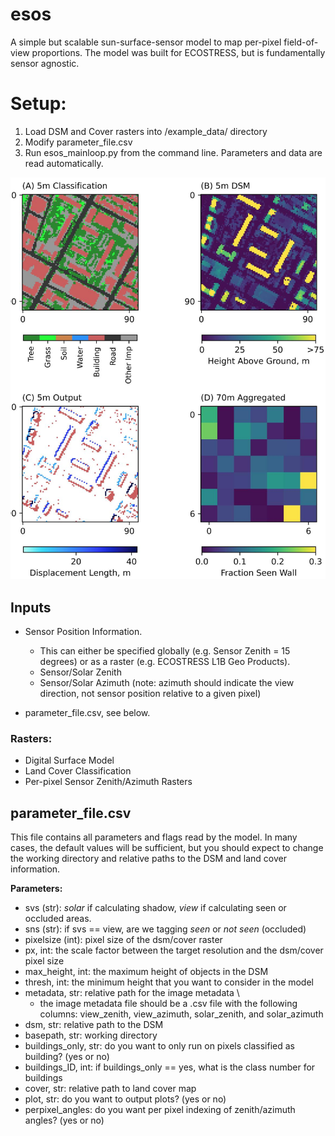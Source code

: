 # esos
A simple but scalable sun-surface-sensor model to map per-pixel field-of-view proportions. The model was built for ECOSTRESS, but is fundamentally sensor agnostic. 

# Setup: 
1. Load DSM and Cover rasters into /example_data/ directory
2. Modify parameter_file.csv
3. Run esos_mainloop.py from the command line. Parameters and data are read automatically.

![link](./example_data/explanatoryplot.jpg)

## Inputs
- Sensor Position Information. 
	- This can either be specified globally (e.g. Sensor Zenith = 15 degrees) or as a raster (e.g. ECOSTRESS L1B Geo Products). 
	- Sensor/Solar Zenith
	- Sensor/Solar Azimuth (note: azimuth should indicate the view direction, not sensor position relative to a given pixel)

- parameter_file.csv, see below.

### Rasters:
- Digital Surface Model
- Land Cover Classification 
- Per-pixel Sensor Zenith/Azimuth Rasters 

## parameter_file.csv

This file contains all parameters and flags read by the model. In many cases, the default values will be sufficient, but you should expect to change the working directory and relative paths to the DSM and land cover information. 

**Parameters:**

- svs (str): *solar* if calculating shadow, *view* if calculating seen or occluded areas.
- sns (str): if svs == view, are we tagging *seen* or *not seen* (occluded)
- pixelsize (int): pixel size of the dsm/cover raster
- px, int: the scale factor between the target resolution and the dsm/cover pixel size
- max_height, int: the maximum height of objects in the DSM
- thresh, int: the minimum height that you want to consider in the model 
- metadata, str: relative path for the image metadata \
     - the image metadata file should be a .csv file with the following columns: view_zenith, view_azimuth, solar_zenith, and solar_azimuth
- dsm, str: relative path to the DSM
- basepath, str: working directory
- buildings_only, str: do you want to only run on pixels classified as building? (yes or no)
- buildings_ID, int: if buildings_only == yes, what is the class number for buildings
- cover, str: relative path to land cover map
- plot, str: do you want to output plots? (yes or no)
- perpixel_angles: do you want per pixel indexing of zenith/azimuth angles? (yes or no)
